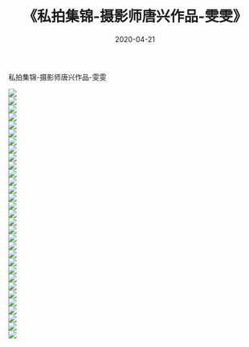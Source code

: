 ﻿---
layout: post
title:  《私拍集锦-摄影师唐兴作品-雯雯》
date:   2020-04-21
img: http://imgx.orgx.ga/漏D/网络美图/2020/私拍集锦-摄影师唐兴作品-雯雯/000.jpg
categories: [美女, 清纯, 唯美]
---

私拍集锦-摄影师唐兴作品-雯雯

  ![](http://imgx.orgx.ga/漏D/网络美图/2020/私拍集锦-摄影师唐兴作品-雯雯/001.jpg) <br> ![](http://imgx.orgx.ga/漏D/网络美图/2020/私拍集锦-摄影师唐兴作品-雯雯/002.jpg) <br> ![](http://imgx.orgx.ga/漏D/网络美图/2020/私拍集锦-摄影师唐兴作品-雯雯/003.jpg) <br> ![](http://imgx.orgx.ga/漏D/网络美图/2020/私拍集锦-摄影师唐兴作品-雯雯/004.jpg) <br> ![](http://imgx.orgx.ga/漏D/网络美图/2020/私拍集锦-摄影师唐兴作品-雯雯/005.jpg) <br> ![](http://imgx.orgx.ga/漏D/网络美图/2020/私拍集锦-摄影师唐兴作品-雯雯/006.jpg) <br> ![](http://imgx.orgx.ga/漏D/网络美图/2020/私拍集锦-摄影师唐兴作品-雯雯/007.jpg) <br> ![](http://imgx.orgx.ga/漏D/网络美图/2020/私拍集锦-摄影师唐兴作品-雯雯/008.jpg) <br> ![](http://imgx.orgx.ga/漏D/网络美图/2020/私拍集锦-摄影师唐兴作品-雯雯/009.jpg) <br> ![](http://imgx.orgx.ga/漏D/网络美图/2020/私拍集锦-摄影师唐兴作品-雯雯/010.jpg) <br> ![](http://imgx.orgx.ga/漏D/网络美图/2020/私拍集锦-摄影师唐兴作品-雯雯/011.jpg) <br> ![](http://imgx.orgx.ga/漏D/网络美图/2020/私拍集锦-摄影师唐兴作品-雯雯/012.jpg) <br> ![](http://imgx.orgx.ga/漏D/网络美图/2020/私拍集锦-摄影师唐兴作品-雯雯/013.jpg) <br> ![](http://imgx.orgx.ga/漏D/网络美图/2020/私拍集锦-摄影师唐兴作品-雯雯/014.jpg) <br> ![](http://imgx.orgx.ga/漏D/网络美图/2020/私拍集锦-摄影师唐兴作品-雯雯/015.jpg) <br> ![](http://imgx.orgx.ga/漏D/网络美图/2020/私拍集锦-摄影师唐兴作品-雯雯/016.jpg) <br> ![](http://imgx.orgx.ga/漏D/网络美图/2020/私拍集锦-摄影师唐兴作品-雯雯/017.jpg) <br> ![](http://imgx.orgx.ga/漏D/网络美图/2020/私拍集锦-摄影师唐兴作品-雯雯/018.jpg) <br> ![](http://imgx.orgx.ga/漏D/网络美图/2020/私拍集锦-摄影师唐兴作品-雯雯/019.jpg) <br> ![](http://imgx.orgx.ga/漏D/网络美图/2020/私拍集锦-摄影师唐兴作品-雯雯/020.jpg) <br> ![](http://imgx.orgx.ga/漏D/网络美图/2020/私拍集锦-摄影师唐兴作品-雯雯/021.jpg) <br> ![](http://imgx.orgx.ga/漏D/网络美图/2020/私拍集锦-摄影师唐兴作品-雯雯/022.jpg) <br> ![](http://imgx.orgx.ga/漏D/网络美图/2020/私拍集锦-摄影师唐兴作品-雯雯/023.jpg) <br> ![](http://imgx.orgx.ga/漏D/网络美图/2020/私拍集锦-摄影师唐兴作品-雯雯/024.jpg) <br> ![](http://imgx.orgx.ga/漏D/网络美图/2020/私拍集锦-摄影师唐兴作品-雯雯/025.jpg) <br> ![](http://imgx.orgx.ga/漏D/网络美图/2020/私拍集锦-摄影师唐兴作品-雯雯/026.jpg) <br> ![](http://imgx.orgx.ga/漏D/网络美图/2020/私拍集锦-摄影师唐兴作品-雯雯/027.jpg) <br> ![](http://imgx.orgx.ga/漏D/网络美图/2020/私拍集锦-摄影师唐兴作品-雯雯/028.jpg) <br> ![](http://imgx.orgx.ga/漏D/网络美图/2020/私拍集锦-摄影师唐兴作品-雯雯/029.jpg) <br> ![](http://imgx.orgx.ga/漏D/网络美图/2020/私拍集锦-摄影师唐兴作品-雯雯/030.jpg) <br> ![](http://imgx.orgx.ga/漏D/网络美图/2020/私拍集锦-摄影师唐兴作品-雯雯/031.jpg) <br>